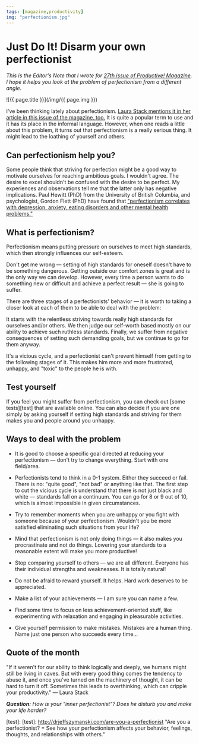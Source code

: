 ```yaml
---
tags: [magazine,productivity]
img: "perfectionism.jpg"
---
```


# Just Do It! Disarm your own perfectionist

*This is the Editor's Note that I wrote for [27th issue of Productive! Magazine][27]. I hope it helps you look at the problem of perfectionism from a different angle.*

<!--More-->

![{{ page.title }}](/img/{{ page.img }})

I've been thinking lately about perfectionism. [Laura Stack mentions it in her article in this issue of the magazine, too.][laura] It is quite a popular term to use and it has its place in the informal language. However, when one reads a little about this problem, it turns out that perfectionism is a really serious thing. It might lead to the loathing of yourself and others.



## Can perfectionism help you?

Some people think that striving for perfection might be a good way to motivate ourselves for reaching ambitious goals. I wouldn't agree. The desire to excel shouldn't be confused with the desire to be perfect. My experiences and observations tell me that the latter only has negative implications. Paul Hewitt (PhD) from the University of British Columbia, and psychologist, Gordon Flett (PhD) have found that ["perfectionism correlates with depression, anxiety, eating disorders and other mental health problems."][perf]

## What is perfectionism?

Perfectionism means putting pressure on ourselves to meet high standards, which then strongly influences our self-esteem.

Don't get me wrong — setting of high standards for oneself doesn't have to be something dangerous. Getting outside our comfort zones is great and is the only way we can develop. However, every time a person wants to do something new or difficult and achieve a perfect result — she is going to suffer.

There are three stages of a perfectionists' behavior — it is worth to taking a closer look at each of them to be able to deal with the problem:

It starts with the relentless striving towards really high standards for ourselves and/or others. We then judge our self-worth based mostly on our ability to achieve such ruthless standards. Finally, we suffer from negative consequences of setting such demanding goals, but we continue to go for them anyway.

It's a vicious cycle, and a perfectionist can't prevent himself from getting to the following stages of it.  This makes him more and more frustrated, unhappy, and "toxic" to the people he is with.

## Test yourself

If you feel you might suffer from perfectionism, you can check out [some tests][test] that are available online. You can also decide if you are one simply by asking yourself if setting high standards and striving for them makes you and people around you unhappy.

## Ways to deal with the problem

- It is good to choose a specific goal directed at reducing your perfectionism — don't try to change everything. Start with one field/area.

- Perfectionists tend to think in a 0-1 system. Either they succeed or fail. There is no: "quite good", "not bad" or anything like that. The first step to cut the vicious cycle is understand that there is not just black and white — standards fall on a continuum. You can go for 8 or 9 out of 10, which is almost impossible in given circumstances.

- Try to remember moments when you are unhappy or you fight with someone because of your perfectionism. Wouldn't you be more satisfied eliminating such situations from your life?

- Mind that perfectionism is not only doing things — it also makes you procrastinate and not do things. Lowering your standards to a reasonable extent will make you more productive!

- Stop comparing yourself to others — we are all different. Everyone has their individual strengths and weaknesses. It is totally natural!

- Do not be afraid to reward yourself. It helps. Hard work deserves to be appreciated.

- Make a list of your achievements — I am sure you can name a few.

- Find some time to focus on less achievement-oriented stuff, like experimenting with relaxation and engaging in pleasurable activities.

- Give yourself permission to make mistakes. Mistakes are a human thing. Name just one person who succeeds every time...

## Quote of the month

"If it weren't for our ability to think logically and deeply, we humans might still be living in caves. But with every good thing comes the tendency to abuse it, and once you've turned on the machinery of thought, it can be hard to turn it off. Sometimes this leads to overthinking, which can cripple your productivity." — Laura Stack

***Question:*** *How is your "inner perfectionist"? Does he disturb you and make your life harder?*



[27]: http://productivemag.com/27
[laura]: http://productivemag.com/27/12-ways-to-stop-mulling-and-get-moving
[perf]: http://www.apa.org/monitor/nov03/manyfaces.aspx "The many faces of perfectionism = Article by Etienne Benson."
[test]: [test]: http://drjeffszymanski.com/are-you-a-perfectionist "Are you a perfectionist? = See how your perfectionism affects your behavior, feelings, thoughts, and relationships with others."

[n]: https://michael.gratis/nozbe